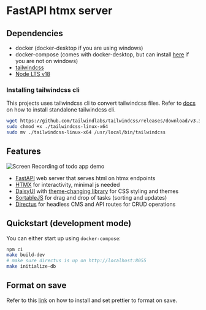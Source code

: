 # FastAPI htmx server

## Dependencies

* docker (docker-desktop if you are using windows)
* docker-compose (comes with docker-desktop, but can install [here](https://docs.docker.com/compose/install/standalone/) if you are not on windows)
* [tailwindcss](#installing-tailwindcss-cli)
* [Node LTS v18](https://nodejs.org/en/download)

### Installing tailwindcss cli

This projects uses tailwindcss cli to convert tailwindcss files.
Refer to [docs](https://tailwindcss.com/blog/standalone-cli) on how to install standalone tailwindcss cli.

```sh
wget https://github.com/tailwindlabs/tailwindcss/releases/download/v3.3.5/tailwindcss-linux-x64
sudo chmod +x ./tailwindcss-linux-x64
sudo mv ./tailwindcss-linux-x64 /usr/local/bin/tailwindcss
```

## Features

![Screen Recording of todo app demo](https://github.com/Jason-CKY/fastapi-htmx-example/assets/27609953/9519a6ea-a5e4-407d-8a29-dcdd76bc2857)

* [FastAPI](https://fastapi.tiangolo.com/) web server that serves html on htmx endpoints
* [HTMX](https://htmx.org/) for interactivity, minimal js needed
* [DaisyUI](daisyui.com/) with [theme-changing library](https://github.com/saadeghi/theme-change) for CSS styling and themes
* [SortableJS](https://github.com/SortableJS/Sortable) for drag and drop of tasks (sorting and updates)
* [Directus](https://directus.io/) for headless CMS and API routes for CRUD operations

## Quickstart (development mode)

You can either start up using `docker-compose`:

```sh
npm ci
make build-dev
# make sure directus is up on http://localhost:8055
make initialize-db
```

## Format on save

Refer to this [link](https://www.digitalocean.com/community/tutorials/how-to-format-code-with-prettier-in-visual-studio-code) on how to install and set prettier to format on save.
